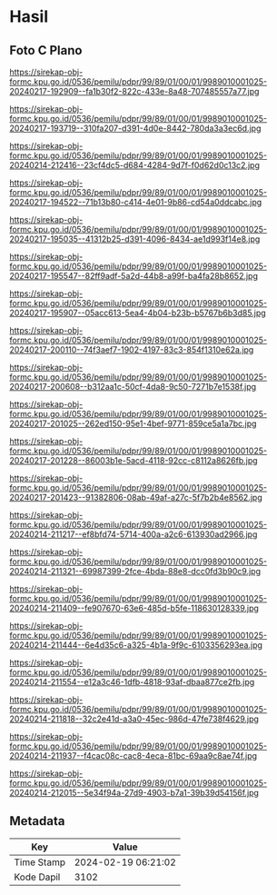 # Hasil

## Foto C Plano

https://sirekap-obj-formc.kpu.go.id/0536/pemilu/pdpr/99/89/01/00/01/9989010001025-20240217-192909--fa1b30f2-822c-433e-8a48-707485557a77.jpg

https://sirekap-obj-formc.kpu.go.id/0536/pemilu/pdpr/99/89/01/00/01/9989010001025-20240217-193719--310fa207-d391-4d0e-8442-780da3a3ec6d.jpg

https://sirekap-obj-formc.kpu.go.id/0536/pemilu/pdpr/99/89/01/00/01/9989010001025-20240214-212416--23cf4dc5-d684-4284-9d7f-f0d62d0c13c2.jpg

https://sirekap-obj-formc.kpu.go.id/0536/pemilu/pdpr/99/89/01/00/01/9989010001025-20240217-194522--71b13b80-c414-4e01-9b86-cd54a0ddcabc.jpg

https://sirekap-obj-formc.kpu.go.id/0536/pemilu/pdpr/99/89/01/00/01/9989010001025-20240217-195035--41312b25-d391-4096-8434-ae1d993f14e8.jpg

https://sirekap-obj-formc.kpu.go.id/0536/pemilu/pdpr/99/89/01/00/01/9989010001025-20240217-195547--82ff9adf-5a2d-44b8-a99f-ba4fa28b8652.jpg

https://sirekap-obj-formc.kpu.go.id/0536/pemilu/pdpr/99/89/01/00/01/9989010001025-20240217-195907--05acc613-5ea4-4b04-b23b-b5767b6b3d85.jpg

https://sirekap-obj-formc.kpu.go.id/0536/pemilu/pdpr/99/89/01/00/01/9989010001025-20240217-200110--74f3aef7-1902-4197-83c3-854f1310e62a.jpg

https://sirekap-obj-formc.kpu.go.id/0536/pemilu/pdpr/99/89/01/00/01/9989010001025-20240217-200608--b312aa1c-50cf-4da8-9c50-7271b7e1538f.jpg

https://sirekap-obj-formc.kpu.go.id/0536/pemilu/pdpr/99/89/01/00/01/9989010001025-20240217-201025--262ed150-95e1-4bef-9771-859ce5a1a7bc.jpg

https://sirekap-obj-formc.kpu.go.id/0536/pemilu/pdpr/99/89/01/00/01/9989010001025-20240217-201228--86003b1e-5acd-4118-92cc-c8112a8626fb.jpg

https://sirekap-obj-formc.kpu.go.id/0536/pemilu/pdpr/99/89/01/00/01/9989010001025-20240217-201423--91382806-08ab-49af-a27c-5f7b2b4e8562.jpg

https://sirekap-obj-formc.kpu.go.id/0536/pemilu/pdpr/99/89/01/00/01/9989010001025-20240214-211217--ef8bfd74-5714-400a-a2c6-613930ad2966.jpg

https://sirekap-obj-formc.kpu.go.id/0536/pemilu/pdpr/99/89/01/00/01/9989010001025-20240214-211321--69987399-2fce-4bda-88e8-dcc0fd3b90c9.jpg

https://sirekap-obj-formc.kpu.go.id/0536/pemilu/pdpr/99/89/01/00/01/9989010001025-20240214-211409--fe907670-63e6-485d-b5fe-118630128339.jpg

https://sirekap-obj-formc.kpu.go.id/0536/pemilu/pdpr/99/89/01/00/01/9989010001025-20240214-211444--6e4d35c6-a325-4b1a-9f9c-6103356293ea.jpg

https://sirekap-obj-formc.kpu.go.id/0536/pemilu/pdpr/99/89/01/00/01/9989010001025-20240214-211554--e12a3c46-1dfb-4818-93af-dbaa877ce2fb.jpg

https://sirekap-obj-formc.kpu.go.id/0536/pemilu/pdpr/99/89/01/00/01/9989010001025-20240214-211818--32c2e41d-a3a0-45ec-986d-47fe738f4629.jpg

https://sirekap-obj-formc.kpu.go.id/0536/pemilu/pdpr/99/89/01/00/01/9989010001025-20240214-211937--f4cac08c-cac8-4eca-81bc-69aa9c8ae74f.jpg

https://sirekap-obj-formc.kpu.go.id/0536/pemilu/pdpr/99/89/01/00/01/9989010001025-20240214-212015--5e34f94a-27d9-4903-b7a1-39b39d54156f.jpg


## Metadata

| Key        | Value               |
| ---------- | ------------------- |
| Time Stamp | 2024-02-19 06:21:02 |
| Kode Dapil | 3102                |



